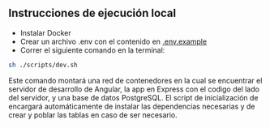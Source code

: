 ## Instrucciones de ejecución local

- Instalar Docker
- Crear un archivo .env con el contenido en [.env.example](./.env.example)
- Correr el siguiente comando en la terminal:

```sh
sh ./scripts/dev.sh
```

Este comando montará una red de contenedores en la cual se encuentrar el servidor de desarrollo de
Angular, la app en Express con el codigo del lado del servidor, y una base de datos PostgreSQL. El
script de inicialización de encargará automáticamente de instalar las dependencias necesarias y de
crear y poblar las tablas en caso de ser necesario.
